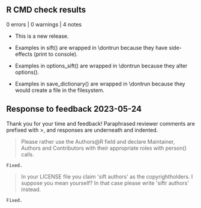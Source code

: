 ## R CMD check results

0 errors | 0 warnings | 4 notes

* This is a new release.

* Examples in sift() are wrapped in \dontrun because they have side-effects (print to console).

* Examples in options_sift() are wrapped in \dontrun because they alter options().

* Examples in save_dictionary() are wrapped in \dontrun because they would create a file in the filesystem.


## Response to feedback 2023-05-24

Thank you for your time and feedback! Paraphrased reviewer comments are prefixed with >, and responses are underneath and indented.

> Please rather use the Authors@R field and declare Maintainer, Authors and Contributors with their appropriate roles with person() calls.

    Fixed.
    
> In your LICENSE file you claim 'sift authors' as the copyrightholders. I suppose you mean yourself? In that case please write 'siftr authors' instead.

    Fixed.


